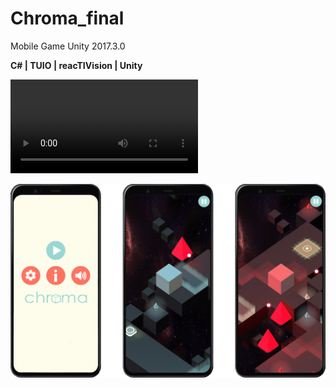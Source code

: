 # Chroma_final
Mobile Game
Unity 2017.3.0

**C# | TUIO | reacTIVision | Unity**

![Gameplay](https://user-images.githubusercontent.com/19389023/148587946-19a1196f-8833-49ec-9d6c-d7f62f78751d.mp4)


![img](Images/chroma_img.png)

